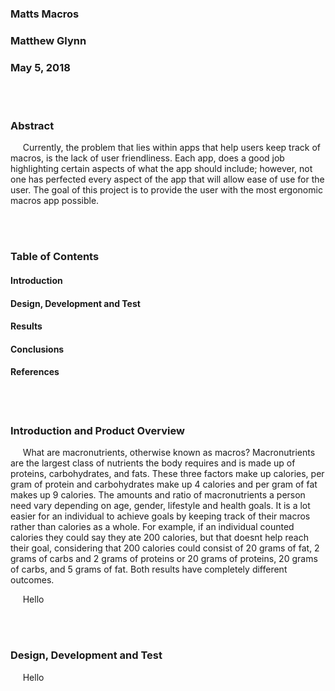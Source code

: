 ### Matts Macros
### Matthew Glynn
### May 5, 2018
<br></br>
### Abstract
&nbsp;&nbsp;&nbsp;&nbsp; Currently, the problem that lies within apps that help users keep track of macros, is the lack of user friendliness. Each app, does a good job highlighting certain aspects of what the app should include; however, not one has perfected every aspect of the app that will allow ease of use for the user. The goal of this project is to provide the user with the most ergonomic macros app possible.

<br></br>
### Table of Contents
#### Introduction
#### Design, Development and Test
#### Results
#### Conclusions
#### References

<br></br>
### Introduction and Product Overview
&nbsp;&nbsp;&nbsp;&nbsp; What are macronutrients, otherwise known as macros? Macronutrients are the largest class of nutrients the body requires and is made up of proteins, carbohydrates, and fats. These three factors make up calories, per gram of protein and carbohydrates make up 4 calories and per gram of fat makes up 9 calories. The amounts and ratio of macronutrients a person need vary depending on age, gender, lifestyle and health goals. It is a lot easier for an individual to achieve goals by keeping track of their macros rather than calories as a whole. For example, if an individual counted calories they could say they ate 200 calories, but that doesnt help reach their goal, considering that 200 calories could consist of 20 grams of fat, 2 grams of carbs and 2 grams of proteins or 20 grams of proteins, 20 grams of carbs, and 5 grams of fat. Both results have completely different outcomes. 

&nbsp;&nbsp;&nbsp;&nbsp; Hello

<br></br>
### Design, Development and Test
&nbsp;&nbsp;&nbsp;&nbsp; Hello
<br></br>
